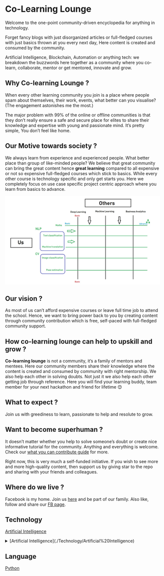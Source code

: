 # Co-Learning Lounge

Welcome to the one-point community-driven encyclopedia for anything in technology.

Forget fancy blogs with just disorganized articles or full-fledged courses with just basics thrown at you every next day, Here content is created and consumed by the community.

Artificial Intelligence, Blockchain, Automation or anything tech: we breakdown the buzzwords here together as a community where you co-learn, collaborate, mentor or get mentored, innovate and grow.

## Why Co-learning Lounge ?

When every other learning community you join is a place where people spam about themselves, their work, events, what better can you visualise? (The engagement astonishes me the most.)

The major problem with 99% of the online or offline communities is that they don’t really ensure a safe and secure place for elites to share their knowledge and expertise with young and passionate mind. It’s pretty simple, You don’t feel like home.

## Our Motive towards society ?

We always learn from experience and experienced people. What better place than group of like-minded people? We believe that great community can bring the great content hence **great learning** compared to all expensive or not so expensive full-fledged courses which stick to basics. While every other course is technology specific and only get starts you. Here we completely focus on use case specific project centric approach where you learn from basics to advance.

![Others Vs Us](images/OthersVsUs.jpeg)

## Our vision ?

As most of us can’t afford expensive courses or leave full time job to attend the school. Hence, we want to bring power back to you by creating content through community contribution which is free, self-paced with full-fledged community support.

## How co-learning lounge can help to upskill and grow ?

**Co-learning lounge** is not a community, it’s a family of mentors and mentees.
Here our community members share their knowledge where the content is created and consumed by community with right mentorship. We also help each other in solving doubts. Not just it we also help each other getting job through reference. Here you will find your learning buddy, team member for your next hackathon and friend for lifetime 😊

## What to expect ?

Join us with greediness to learn, passionate to help and resolute to grow.

## Want to become superhuman ?

It doesn’t matter whether you help to solve someone’s doubt or create nice informative tutorial for the community. Anything and everything is welcome.
Check our [what you can contribute guide](what_you_can_contribute.md) for more.

Right now, this is very much a self-funded initiative. If you wish to see more and more high-quality content, then support us by giving star to the repo and sharing with your friends and colleagues.

## Where do we live ?

Facebook is my home. Join us [here](https://www.facebook.com/groups/colearninglounge/) and be part of our family. Also like, follow and share our [FB page](https://www.facebook.com/Co-learning-lounge-2312708655617417).

## Technology

[Artificial Intelligence](./Technology/Artificial%20Intelligence)
<details>
           <summary>[Artificial Intelligence](./Technology/Artificial%20Intelligence)</summary>
           <p>Interview questions</p>
         </details>

## Language

[Python](./Language/Python)

